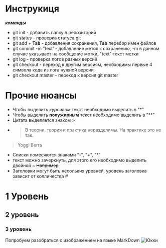 # Инструкиця
***команды***
* git init - добавить папку в репозиторий 
* git status - проверка статуса git
* git add + **Tab** - добавления сохранения, **Tab** перебор имен файлов    
* git commit -m "text' - добавление меток к сохранению, -m в данном случае указывает на сообщение метки, "text" текст метки
* git log - проверка логов разных версий
* git checkout - переход к другим версиям, необходимы первые 4 символа кода из лога нужной версии
* git checkout master - переход к версия git master

# **Прочие нюансы**
- Чтобы выделить *курсивом* текст необходимо выделить в "*"
- Чтобы выделить **полужирным** текст необходимо выделить в "**"
- Цитата выделяется знаком > 
- > В теории, теория и практика неразделимы. На практике это не так.
> Yoggi Berra
- Списки помесяются знаками "-", "+", "*"
- текст можно зачеркнуть, для этого его необходимо выделить двойной ~ ~~Например~~
- Заголовки могут быть несольких уровней, уровень заголовка зависит от колличества #
# 1 Уровень
## 2 уровень
### 3 уровень



Попробуем разобраться с изображением на языке MarkDown
![Юкки](yukki.jpg)